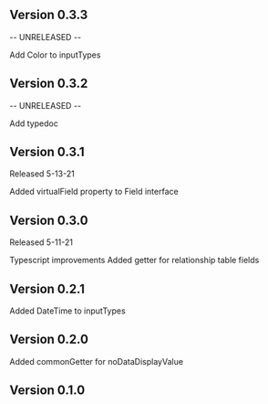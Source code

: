## Version 0.3.3

-- UNRELEASED --

Add Color to inputTypes

## Version 0.3.2

-- UNRELEASED --

Add typedoc

## Version 0.3.1

Released 5-13-21

Added virtualField property to Field interface

## Version 0.3.0

Released 5-11-21

Typescript improvements
Added getter for relationship table fields

## Version 0.2.1

Added DateTime to inputTypes

## Version 0.2.0

Added commonGetter for noDataDisplayValue

## Version 0.1.0
